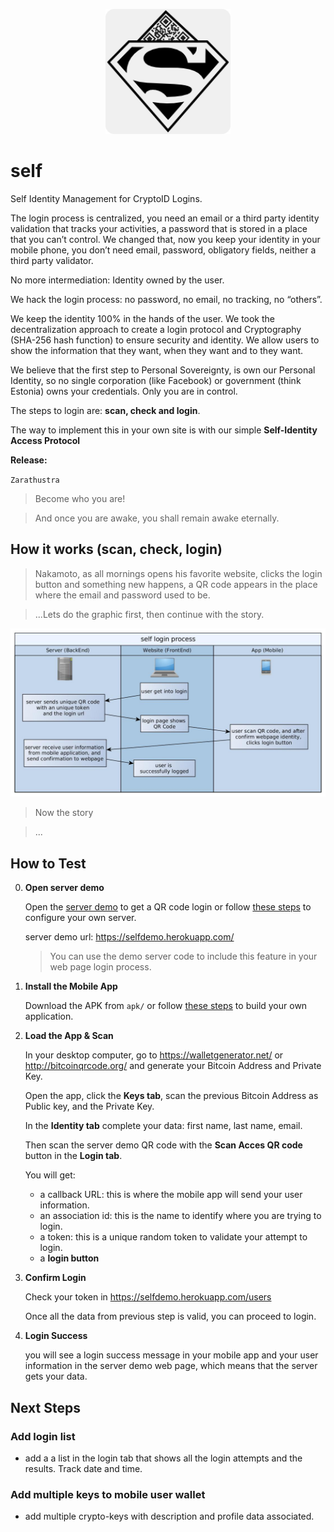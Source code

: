 <p align="center">
<img src="mobileapp/resources/icon.png" width="200" title="self">
</p>

# self
Self Identity Management for CryptoID Logins.

The login process is centralized, you need an email or a third party identity validation that tracks your activities, a password that is stored in a place that you can’t control.
We changed that, now you keep your identity in your mobile phone, you don’t need email, password, obligatory fields, neither a third party validator.

No more intermediation: Identity owned by the user.

We hack the login process: no password, no email, no tracking, no “others”.

We keep the identity 100% in the hands of the user. We took the decentralization approach to create a login protocol and Cryptography (SHA-256 hash function) to ensure security and identity. We allow users to show the information that they want, when they want and to they want.

We believe that the first step to Personal Sovereignty, is own our Personal Identity,  so no single corporation (like  Facebook) or government (think Estonia) owns your credentials. Only you are in control.

The steps to login are: **scan, check and login**.

The way to implement this in your own site is with our simple **Self-Identity Access Protocol**

**Release:**

`Zarathustra`
> Become who you are!

> And once you are awake, you shall remain awake eternally.


## How it works (scan, check, login)

> Nakamoto, as all mornings opens his favorite website, clicks the login button and something new happens, a QR code appears in the place where the email and password used to be.

>...Lets do the graphic first, then continue with the story.

<p align="center">
  <img src="/docs/img/self-process-basic.jpg" width="850">
</p>


> Now the story

> ...

## How to Test

0. **Open server demo**

    Open the [server demo](https://selfdemo.herokuapp.com/) to get a QR code login or follow [these steps](server/README.md) to configure your own server.

    server demo url: https://selfdemo.herokuapp.com/

    > You can use the demo server code to include this feature in your web page login process.

0. **Install the Mobile App**

    Download the APK from `apk/` or follow [these steps](mobileapp/README.md) to build your own application.

0. **Load the App & Scan**

    In your desktop computer, go to https://walletgenerator.net/ or http://bitcoinqrcode.org/ and generate your Bitcoin Address and Private Key.

    Open the app, click the **Keys tab**, scan the previous Bitcoin Address as Public key, and the Private Key.

    In the **Identity tab**  complete your data: first name, last name, email.

    Then scan the server demo QR code with the **Scan Acces QR code** button in the **Login tab**.

    You will get:
    * a callback URL: this is where the mobile app will send your user information.
    * an association id: this is the name to identify where you are trying to login.
    * a token: this is a unique random token to validate your attempt to login.
    * a **login button**

0. **Confirm Login**

    Check your token in https://selfdemo.herokuapp.com/users

    Once all the data from previous step is valid, you can proceed to login.

0. **Login Success**

    you will see a login success message in your mobile app and your user information in the server demo web page, which means that the server gets your data.

## Next Steps

### Add login list
* add a a list in the login tab that shows all the login attempts and the results. Track date and time.

### Add multiple keys to mobile user wallet
* add multiple crypto-keys with description and profile data associated.
